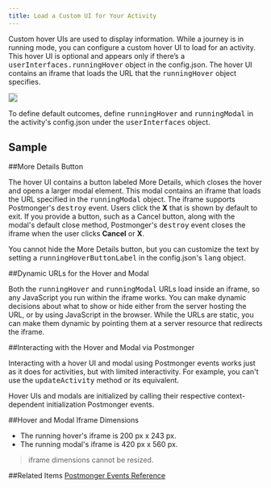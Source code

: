 ```yaml
---
title: Load a Custom UI for Your Activity
---
```


Custom hover UIs are used to display information. While a journey is in running mode, you can configure a custom hover UI to load for an activity. This hover UI is optional and appears only if there’s a <samp class="codeph nolang">userInterfaces.runningHover</samp> object in the config.json. The hover UI contains an iframe that loads the URL that the <samp class="codeph nolang">runningHover</samp> object specifies.

<img src="images/jb-custom-running-hover.gif" style="max-width: 100%; max-height: auto; border: 1px solid #ccc;" />

To define default outcomes, define <samp class="codeph nolang">runningHover</samp> and <samp class="codeph nolang">runningModal</samp> in the activity's config.json under the <samp class="codeph nolang">userInterfaces</samp> object.

## Sample
<gist data-gist="https://gist.github.com/mc-doc/827a27c9565f11d8eb5685120878580f.js"></gist>

##More Details Button

The hover UI contains a button labeled More Details, which closes the hover and opens a larger modal element. This modal contains an iframe that loads the URL specified in the <samp class="codeph nolang">runningModal</samp> object. The iframe supports Postmonger's <samp class="codeph nolang">destroy</samp> event. Users click the **X** that is shown by default to exit. If you provide a button, such as a Cancel button, along with the modal's default close method, Postmonger's <samp class="codeph nolang">destroy</samp> event closes the iframe when the user clicks **Cancel** or **X**.

You cannot hide the More Details button, but you can customize the text by setting a <samp class="codeph nolang">runningHoverButtonLabel</samp> in the config.json's <samp class="codeph nolang">lang</samp> object.

##Dynamic URLs for the Hover and Modal

Both the <samp class="codeph nolang">runningHover</samp> and <samp class="codeph nolang">runningModal</samp> URLs load inside an iframe, so any JavaScript you run within the iframe works. You can make dynamic decisions about what to show or hide either from the server hosting the URL, or by using JavaScript in the browser. While the URLs are static, you can make them dynamic by pointing them at a server resource that redirects the iframe.

##Interacting with the Hover and Modal via Postmonger

Interacting with a hover UI and modal using Postmonger events works just as it does for activities, but with limited interactivity. For example, you can't use the <samp class="codeph nolang">updateActivity</samp> method or its equivalent.

Hover UIs and modals are initialized by calling their respective context-dependent initialization Postmonger events.

##Hover and Modal Iframe Dimensions
* The running hover's iframe is 200 px x 243 px.
* The running modal's iframe is 420 px x 560 px.
>iframe dimensions cannot be resized.

##Related Items
[Postmonger Events Reference](using-postmonger.htm)
